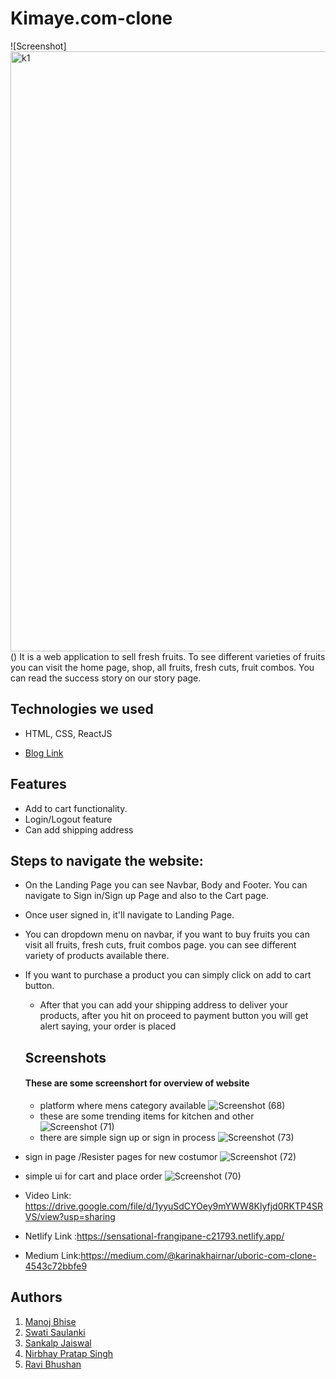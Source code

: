 # Kimaye.com-clone

![Screenshot]<img width="960" alt="k1" src="https://user-images.githubusercontent.com/100188131/171993750-69797a40-d968-4e80-994d-13cddcd5baea.png">
()
It is a web application to sell fresh fruits. To see different varieties of fruits you can
visit the home page, shop, all fruits, fresh cuts, fruit combos. You can read the
success story on our story page.

## Technologies we used
<!-- <hr> -->
- HTML, CSS, ReactJS

- [Blog Link](https://medium.com/@chandutheruler3/technology-workforce-development-website-clone-ad865a7a8ebc)


## Features 
<!-- --- -->
- Add to cart functionality.
- Login/Logout feature
- Can add shipping address  

## Steps to navigate the website:
<!-- <hr> -->
- On the Landing Page you can see Navbar, Body and Footer. You can navigate to Sign in/Sign up Page and also to the Cart page.
- Once user signed in, it'll navigate to Landing Page.
- You can dropdown menu on navbar, if you want to buy fruits you can visit all fruits, fresh cuts, fruit combos page. you can see different variety of products available there.
- If you want to purchase a product you can simply click on add to cart button.
  - After that you can add your shipping address to deliver your products, after you hit on proceed to payment button you will get alert saying, your order is placed 

  ## Screenshots
  #### These are some screenshort for overview of website
  -  platform where mens category available
  ![Screenshot (68)](https://user-images.githubusercontent.com/94555507/167801102-e97d0d14-db8f-4725-99ec-f650a0439441.png)
  - these are some trending items for kitchen and other
 ![Screenshot (71)](https://user-images.githubusercontent.com/94555507/167802134-dc07c785-b2d3-40dc-8a4c-f0c339107f05.png)
  - there are simple sign up or sign in process
![Screenshot (73)](https://user-images.githubusercontent.com/94555507/167802758-88eb8f14-67c1-4fa1-8073-b29f840fca9d.png)
 - sign in page /Resister pages for new costumor
 ![Screenshot (72)](https://user-images.githubusercontent.com/94555507/167802820-1e11f3a5-c493-414f-985c-660bff3d503d.png)
  - simple ui for cart and place order
 ![Screenshot (70)](https://user-images.githubusercontent.com/94555507/167801867-cfb869c8-f909-4ebe-8501-4e97e799dc4e.png)

   - Video Link: https://drive.google.com/file/d/1yyuSdCYOey9mYWW8Klyfjd0RKTP4SRVS/view?usp=sharing
   - Netlify Link :https://sensational-frangipane-c21793.netlify.app/
   - Medium Link:https://medium.com/@karinakhairnar/uboric-com-clone-4543c72bbfe9
   
   ## Authors

  1. [Manoj Bhise](https://github.com/manojbhise) 
  2. [Swati Saulanki](https://github.com/swatisaulanki) 
  3. [Sankalp Jaiswal](https://github.com/SankalpJaiswal) 
  4. [Nirbhay Pratap Singh](https://github.com/NirbhayPratapSingh)
  5. [Ravi Bhushan](https://github.com/bhushanravi1996)

